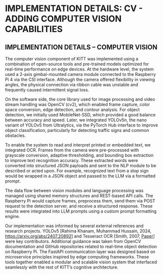 # IMPLEMENTATION DETAILS: CV - ADDING COMPUTER VISION CAPABILITIES

## IMPLEMENTATION DETAILS – COMPUTER VISION

The computer vision component of KITT was implemented using a combination of open-source tools and pre-trained models optimized for real-time performance on edge devices. At the hardware level, the system used a 2-axis gimbal-mounted camera module connected to the Raspberry Pi 4 via the CSI interface. Although the camera offered flexibility in viewing angles, the physical connection via ribbon cable was unstable and frequently caused intermittent signal loss.

On the software side, the core library used for image processing and video stream handling was OpenCV (cv2), which enabled frame capture, color space conversion, edge detection, and contour analysis. For object detection, we initially used MobileNet-SSD, which provided a good balance between accuracy and speed. Later, we integrated YOLOv5n, the nano variant of YOLOv5 from Ultralytics, via the PyTorch Hub interface to improve object classification, particularly for detecting traffic signs and common obstacles.

To enable the system to read and interpret printed or embedded text, we integrated OCR. Frames from the camera were pre-processed with grayscale conversion, adaptive thresholding, and bounding box extraction to improve text recognition accuracy. These extracted words were converted into structured JSON payloads and sent to the NLP module to be described or acted upon. For example, recognized text from a stop sign would be wrapped in a JSON object and passed to the LLM via a formatted prompt.

The data flow between vision modules and language processing was managed using shared memory structures and REST-based API calls. The Raspberry Pi would capture frames, preprocess them, send them via POST request to the detection server, and receive a structured response. These results were integrated into LLM prompts using a custom prompt formatting engine.

Our implementation was informed by several external references and research projects. YOLOv5 [Rahima Khanam, Muhammad Hussain, 2024, https://arxiv.org/abs/2407.20892] and Tesseract OCR [Smith, 2007, [Paper](https://static.googleusercontent.com/media/research.google.com/en/pubs/archive/33418.pdf)] were key contributors. Additional guidance was taken from OpenCV documentation and GitHub repositories related to real-time object detection on Raspberry Pi. The FastAPI communication layer was designed based on microservice principles inspired by edge computing frameworks. These tools together enabled a modular and scalable vision system that interfaced seamlessly with the rest of KITT’s cognitive architecture.